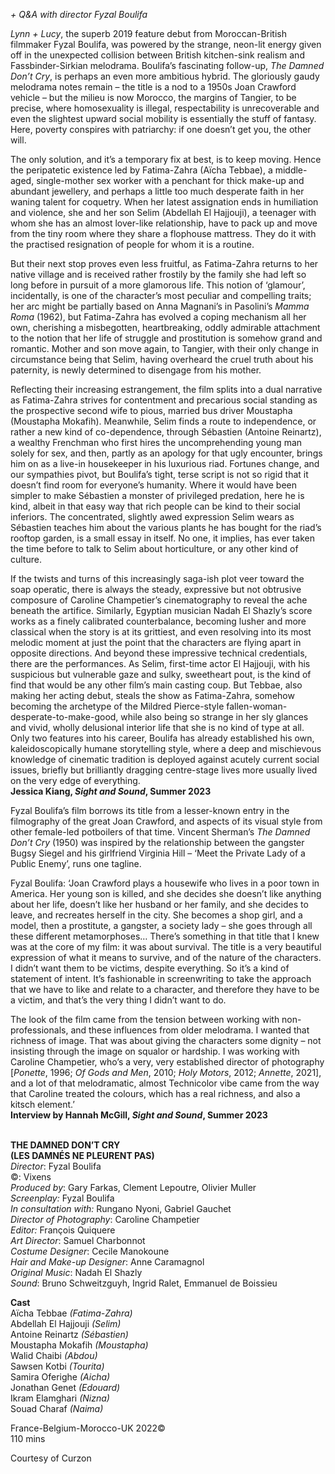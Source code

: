 
_+ Q&A with director Fyzal Boulifa_

_Lynn + Lucy_, the superb 2019 feature debut from Moroccan-British filmmaker Fyzal Boulifa, was powered by the strange, neon-lit energy given off in the unexpected collision between British kitchen-sink realism and Fassbinder-Sirkian melodrama. Boulifa’s fascinating follow-up, _The Damned Don’t Cry_, is perhaps an even more ambitious hybrid. The gloriously gaudy melodrama notes remain – the title is a nod to a 1950s Joan Crawford vehicle – but the milieu is now Morocco, the margins of Tangier, to be precise, where homosexuality is illegal, respectability is unrecoverable and even the slightest upward social mobility is essentially the stuff of fantasy. Here, poverty conspires with patriarchy: if one doesn’t get you, the other will.

The only solution, and it’s a temporary fix at best, is to keep moving. Hence the peripatetic existence led by Fatima-Zahra (Aïcha Tebbae), a middle-aged, single-mother sex worker with a penchant for thick make-up and abundant jewellery, and perhaps a little too much desperate faith in her waning talent for coquetry. When her latest assignation ends in humiliation and violence, she and her son Selim (Abdellah El Hajjouji), a teenager with whom she has an almost lover-like relationship, have to pack up and move from the tiny room where they share a flophouse mattress. They do it with the practised resignation of people for whom it is a routine.

But their next stop proves even less fruitful, as Fatima-Zahra returns to her native village and is received rather frostily by the family she had left so long before in pursuit of a more glamorous life. This notion of ‘glamour’, incidentally, is one of the character’s most peculiar and compelling traits; her arc might be partially based on Anna Magnani’s in Pasolini’s _Mamma Roma_ (1962), but Fatima-Zahra has evolved a coping mechanism all her own, cherishing a misbegotten, heartbreaking, oddly admirable attachment to the notion that her life of struggle and prostitution is somehow grand and romantic. Mother and son move again, to Tangier, with their only change in circumstance being that Selim, having overheard the cruel truth about his paternity, is newly determined to disengage from his mother.

Reflecting their increasing estrangement, the film splits into a dual narrative as Fatima-Zahra strives for contentment and precarious social standing as the prospective second wife to pious, married bus driver Moustapha (Moustapha Mokafih). Meanwhile, Selim finds a route to independence, or rather a new kind of co-dependence, through Sébastien (Antoine Reinartz), a wealthy Frenchman who first hires the uncomprehending young man solely for sex, and then, partly as an apology for that ugly encounter, brings him on as a live-in housekeeper in his luxurious riad. Fortunes change, and our sympathies pivot, but Boulifa’s tight, terse script is not so rigid that it doesn’t find room for everyone’s humanity. Where it would have been simpler to make Sébastien a monster of privileged predation, here he is kind, albeit in that easy way that rich people can be kind to their social inferiors. The concentrated, slightly awed expression Selim wears as Sébastien teaches him about the various plants he has bought for the riad’s rooftop garden, is a small essay in itself. No one, it implies, has ever taken the time before to talk to Selim about horticulture, or any other kind of culture.

If the twists and turns of this increasingly saga-ish plot veer toward the soap operatic, there is always the steady, expressive but not obtrusive composure of Caroline Champetier’s cinematography to reveal the ache beneath the artifice. Similarly, Egyptian musician Nadah El Shazly’s score works as a finely calibrated counterbalance, becoming lusher and more classical when the story is at its grittiest, and even resolving into its most melodic moment at just the point that the characters are flying apart in opposite directions. And beyond these impressive technical credentials, there are the performances. As Selim, first-time actor El Hajjouji, with his suspicious but vulnerable gaze and sulky, sweetheart pout, is the kind of find that would be any other film’s main casting coup. But Tebbae, also making her acting debut, steals the show as Fatima-Zahra, somehow becoming the archetype of the Mildred Pierce-style fallen-woman-desperate-to-make-good, while also being so strange in her sly glances and vivid, wholly delusional interior life that she is no kind of type at all. Only two features into his career, Boulifa has already established his own, kaleidoscopically humane storytelling style, where a deep and mischievous knowledge of cinematic tradition is deployed against acutely current social issues, briefly but brilliantly dragging centre-stage lives more usually lived on the very edge of everything.  
**Jessica Kiang, _Sight and Sound_, Summer 2023**

Fyzal Boulifa’s film borrows its title from a lesser-known entry in the filmography of the great Joan Crawford, and aspects of its visual style from other female-led potboilers of that time. Vincent Sherman’s _The Damned Don’t Cry_ (1950) was inspired by the relationship between the gangster Bugsy Siegel and his girlfriend Virginia Hill – ‘Meet the Private Lady of a Public Enemy’, runs one tagline.

Fyzal Boulifa: ‘Joan Crawford plays a housewife who lives in a poor town in America. Her young son is killed, and she decides she doesn’t like anything about her life, doesn’t like her husband or her family, and she decides to leave, and recreates herself in the city. She becomes a shop girl, and a model, then a prostitute, a gangster, a society lady – she goes through all these different metamorphoses… There’s something in that title that I knew was at the core of my film: it was about survival. The title is a very beautiful expression of what it means to survive, and of the nature of the characters. I didn’t want them to be victims, despite everything. So it’s a kind of statement of intent. It’s fashionable in screenwriting to take the approach that we have to like and relate to a character, and therefore they have to be a victim, and that’s the very thing I didn’t want to do.

The look of the film came from the tension between working with non-professionals, and these influences from older melodrama. I wanted that richness of image. That was about giving the characters some dignity – not insisting through the image on squalor or hardship. I was working with Caroline Champetier, who’s a very, very established director of photography [_Ponette_, 1996; _Of Gods and Men_, 2010; _Holy Motors_, 2012; _Annette_, 2021], and a lot of that melodramatic, almost Technicolor vibe came from the way that Caroline treated the colours, which has a real richness, and also a kitsch element.’  
**Interview by Hannah McGill, _Sight and Sound_, Summer 2023**
<br><br>

**THE DAMNED DON’T CRY  
(LES DAMNÉS NE PLEURENT PAS)**  
_Director_: Fyzal Boulifa  
©: Vixens  
_Produced by_: Gary Farkas, Clement Lepoutre, Olivier Muller  
_Screenplay:_ Fyzal Boulifa  
_In consultation with:_ Rungano Nyoni,  Gabriel Gauchet  
_Director of Photography_: Caroline Champetier  
_Editor:_ François Quiquere  
_Art Director_: Samuel Charbonnot  
_Costume Designer_: Cecile Manokoune  
_Hair and Make-up Designer_: Anne Caramagnol  
_Original Music_: Nadah El Shazly  
_Sound_: Bruno Schweitzguyh, Ingrid Ralet, Emmanuel de Boissieu

**Cast**  
Aïcha Tebbae _(Fatima-Zahra)_  
Abdellah El Hajjouji _(Selim)_  
Antoine Reinartz _(Sébastien)_  
Moustapha Mokafih _(Moustapha)_  
Walid Chaibi _(Abdou)_  
Sawsen Kotbi _(Tourita)_  
Samira Oferighe _(Aicha)_  
Jonathan Genet _(Edouard)_  
Ikram Elamghari _(Nizna)_  
Souad Charaf _(Naima)_

France-Belgium-Morocco-UK 2022©  
110 mins

Courtesy of Curzon
<br><br>
<!--stackedit_data:
eyJoaXN0b3J5IjpbNTQ0MDEwMTUsMjAxNDQxODI0MF19
-->